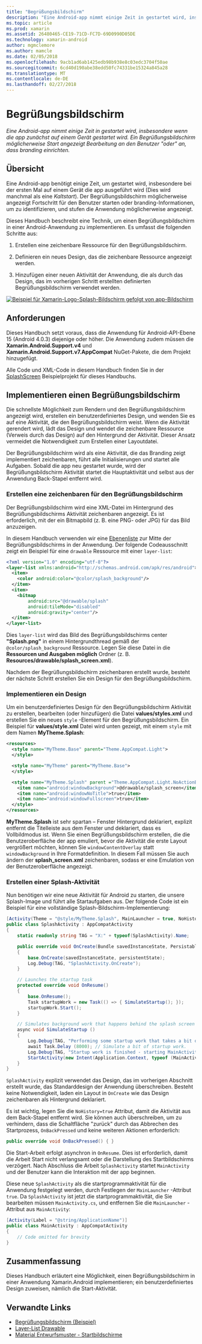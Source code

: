 ```yaml
---
title: "Begrüßungsbildschirm"
description: "Eine Android-app nimmt einige Zeit in gestartet wird, insbesondere wenn die app zunächst auf einem Gerät gestartet wird. Ein Begrüßungsbildschirm möglicherweise Start angezeigt Bearbeitung an den Benutzer \"oder\" an, dass branding einrichten."
ms.topic: article
ms.prod: xamarin
ms.assetid: 26480465-CE19-71CD-FC7D-69D0990D05DE
ms.technology: xamarin-android
author: mgmclemore
ms.author: mamcle
ms.date: 02/05/2018
ms.openlocfilehash: 9acb1ad6ab1425edb98b938e8c03edc3704f50ae
ms.sourcegitcommit: 6cd40d190abe38edd50fc74331be15324a845a28
ms.translationtype: MT
ms.contentlocale: de-DE
ms.lasthandoff: 02/27/2018
---
```

# <a name="splash-screen"></a>Begrüßungsbildschirm

_Eine Android-app nimmt einige Zeit in gestartet wird, insbesondere wenn die app zunächst auf einem Gerät gestartet wird. Ein Begrüßungsbildschirm möglicherweise Start angezeigt Bearbeitung an den Benutzer "oder" an, dass branding einrichten._

<a name="overview" />

## <a name="overview"></a>Übersicht

Eine Android-app benötigt einige Zeit, um gestartet wird, insbesondere bei der ersten Mal auf einem Gerät die app ausgeführt wird (Dies wird manchmal als eine _Kaltstart_). Der Begrüßungsbildschirm möglicherweise angezeigt Fortschritt für den Benutzer starten oder branding-Informationen, um zu identifizieren, und stufen die Anwendung möglicherweise angezeigt.

Dieses Handbuch beschreibt eine Technik, um einen Begrüßungsbildschirm in einer Android-Anwendung zu implementieren. Es umfasst die folgenden Schritte aus:

1.  Erstellen eine zeichenbare Ressource für den Begrüßungsbildschirm.

2.  Definieren ein neues Design, das die zeichenbare Ressource angezeigt werden.

3.  Hinzufügen einer neuen Aktivität der Anwendung, die als durch das Design, das im vorherigen Schritt erstellten definierten Begrüßungsbildschirm verwendet werden.

[![Beispiel für Xamarin-Logo-Splash-Bildschirm gefolgt von app-Bildschirm](splash-screen-images/splashscreen-01-sml.png)](splash-screen-images/splashscreen-01.png)


<a name="requirements" />

## <a name="requirements"></a>Anforderungen

Dieses Handbuch setzt voraus, dass die Anwendung für Android-API-Ebene 15 (Android 4.0.3) diejenige oder höher. Die Anwendung zudem müssen die **Xamarin.Android.Support.v4** und **Xamarin.Android.Support.v7.AppCompat** NuGet-Pakete, die dem Projekt hinzugefügt.

Alle Code und XML-Code in diesem Handbuch finden Sie in der [SplashScreen](https://developer.xamarin.com/samples/monodroid/SplashScreen) Beispielprojekt für dieses Handbuchs.

<a name="implement" />

## <a name="implementing-a-splash-screen"></a>Implementieren einen Begrüßungsbildschirm

Die schnellste Möglichkeit zum Rendern und den Begrüßungsbildschirm angezeigt wird, erstellen ein benutzerdefiniertes Design, und wenden Sie es auf eine Aktivität, die den Begrüßungsbildschirm weist. Wenn die Aktivität gerendert wird, lädt das Design und wendet die zeichenbare Ressource (Verweis durch das Design) auf den Hintergrund der Aktivität. Dieser Ansatz vermeidet die Notwendigkeit zum Erstellen einer Layoutdatei.

Der Begrüßungsbildschirm wird als eine Aktivität, die das Branding zeigt implementiert zeichenbaren, führt alle Initialisierungen und startet alle Aufgaben. Sobald die app neu gestartet wurde, wird der Begrüßungsbildschirm Aktivität startet die Hauptaktivität und selbst aus der Anwendung Back-Stapel entfernt wird.

<a name="drawable" />

### <a name="creating-a-drawable-for-the-splash-screen"></a>Erstellen eine zeichenbaren für den Begrüßungsbildschirm

Der Begrüßungsbildschirm wird eine XML-Datei im Hintergrund des Begrüßungsbildschirms Aktivität zeichenbaren angezeigt. Es ist erforderlich, mit der ein Bitmapbild (z. B. eine PNG- oder JPG) für das Bild anzuzeigen.

In diesem Handbuch verwenden wir eine [Ebenenliste](http://developer.android.com/guide/topics/resources/drawable-resource.html#LayerList) zur Mitte der Begrüßungsbildschirms in der Anwendung. Der folgende Codeausschnitt zeigt ein Beispiel für eine `drawable` Ressource mit einer `layer-list`:

```xml
<?xml version="1.0" encoding="utf-8"?>
<layer-list xmlns:android="http://schemas.android.com/apk/res/android">
  <item>
    <color android:color="@color/splash_background"/>
  </item>
  <item>
    <bitmap
        android:src="@drawable/splash"
        android:tileMode="disabled"
        android:gravity="center"/>
  </item>
</layer-list>
```

Dies `layer-list` wird das Bild des Begrüßungsbildschirms center **"Splash.png"** in einem Hintergrundthread gemäß der `@color/splash_background` Ressource.
Legen Sie diese Datei in die **Ressourcen und Ausgaben möglich** Ordner (z. B. **Resources/drawable/splash_screen.xml**).

Nachdem der Begrüßungsbildschirm zeichenbaren erstellt wurde, besteht der nächste Schritt erstellen Sie ein Design für den Begrüßungsbildschirm.

<a name="theme" />

### <a name="implementing-a-theme"></a>Implementieren ein Design

Um ein benutzerdefiniertes Design für den Begrüßungsbildschirm Aktivität zu erstellen, bearbeiten (oder hinzufügen) die Datei **values/styles.xml** und erstellen Sie ein neues `style` -Element für den Begrüßungsbildschirm. Ein Beispiel für **values/style.xml** Datei wird unten gezeigt, mit einem `style` mit dem Namen **MyTheme.Splash**:

```xml
<resources>
  <style name="MyTheme.Base" parent="Theme.AppCompat.Light">
  </style>

  <style name="MyTheme" parent="MyTheme.Base">
  </style>

  <style name="MyTheme.Splash" parent ="Theme.AppCompat.Light.NoActionBar">
    <item name="android:windowBackground">@drawable/splash_screen</item>
    <item name="android:windowNoTitle">true</item>
    <item name="android:windowFullscreen">true</item>
  </style>
</resources>
```

**MyTheme.Splash** ist sehr spartan &ndash; Fenster Hintergrund deklariert, explizit entfernt die Titelleiste aus dem Fenster und deklariert, dass es Vollbildmodus ist. Wenn Sie einen Begrüßungsbildschirm erstellen, die die Benutzeroberfläche der app emuliert, bevor die Aktivität die erste Layout vergrößert möchten, können Sie `windowContentOverlay` statt `windowBackground` in Ihre Formatdefinition. In diesem Fall müssen Sie auch ändern der **splash_screen.xml** zeichenbaren, sodass er eine Emulation von der Benutzeroberfläche angezeigt.

<a name="activity" />

### <a name="create-a-splash-activity"></a>Erstellen einer Splash-Aktivität

Nun benötigen wir eine neue Aktivität für Android zu starten, die unsere Splash-Image und führt alle Startaufgaben aus. Der folgende Code ist ein Beispiel für eine vollständige Splash-Bildschirm-Implementierung:

```csharp
[Activity(Theme = "@style/MyTheme.Splash", MainLauncher = true, NoHistory = true)]
public class SplashActivity : AppCompatActivity
{
    static readonly string TAG = "X:" + typeof(SplashActivity).Name;

    public override void OnCreate(Bundle savedInstanceState, PersistableBundle persistentState)
    {
        base.OnCreate(savedInstanceState, persistentState);
        Log.Debug(TAG, "SplashActivity.OnCreate");
    }

    // Launches the startup task
    protected override void OnResume()
    {
        base.OnResume();
        Task startupWork = new Task(() => { SimulateStartup(); });
        startupWork.Start();
    }

    // Simulates background work that happens behind the splash screen
    async void SimulateStartup ()
    {
        Log.Debug(TAG, "Performing some startup work that takes a bit of time.");
        await Task.Delay (8000); // Simulate a bit of startup work.
        Log.Debug(TAG, "Startup work is finished - starting MainActivity.");
        StartActivity(new Intent(Application.Context, typeof (MainActivity)));
    }
}
```

`SplashActivity` explizit verwendet das Design, das im vorherigen Abschnitt erstellt wurde, das Standarddesign der Anwendung überschreiben.
Besteht keine Notwendigkeit, laden ein Layout in `OnCreate` wie das Design zeichenbaren als Hintergrund deklariert.

Es ist wichtig, legen Sie die `NoHistory=true` Attribut, damit die Aktivität aus dem Back-Stapel entfernt wird. Sie können auch überschreiben, um zu verhindern, dass die Schaltfläche "zurück" durch das Abbrechen des Startprozess, `OnBackPressed` und keine weiteren Aktionen erforderlich:

```csharp
public override void OnBackPressed() { }
```

Die Start-Arbeit erfolgt asynchron in `OnResume`. Dies ist erforderlich, damit die Arbeit Start nicht verlangsamt oder die Darstellung des Startbildschirms verzögert. Nach Abschluss die Arbeit `SplashActivity` startet `MainActivity` und der Benutzer kann die Interaktion mit der app beginnen.

Diese neue `SplashActivity` als die startprogrammaktivität für die Anwendung festgelegt werden, durch Festlegen der `MainLauncher` -Attribut `true`. Da `SplashActivity` ist jetzt die startprogrammaktivität, die Sie bearbeiten müssen `MainActivity.cs`, und entfernen Sie die `MainLauncher` -Attribut aus `MainActivity`:

```csharp
[Activity(Label = "@string/ApplicationName")]
public class MainActivity : AppCompatActivity
{
    // Code omitted for brevity
}
```

<a name="summary" />

## <a name="summary"></a>Zusammenfassung

Dieses Handbuch erläutert eine Möglichkeit, einen Begrüßungsbildschirm in einer Anwendung Xamarin.Android implementieren; ein benutzerdefiniertes Design zuweisen, nämlich die Start-Aktivität.


## <a name="related-links"></a>Verwandte Links

- [Begrüßungsbildschirm (Beispiel)](https://developer.xamarin.com/samples/monodroid/SplashScreen)
- [Layer-List Drawable](http://developer.android.com/guide/topics/resources/drawable-resource.html#LayerList)
- [ Material Entwurfsmuster - Startbildschirme](https://www.google.com/design/spec/patterns/launch-screens.html)

